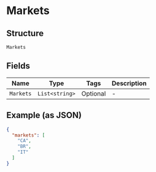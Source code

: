 
# Markets

## Structure

`Markets`

## Fields

| Name | Type | Tags | Description |
|  --- | --- | --- | --- |
| `Markets` | `List<string>` | Optional | - |

## Example (as JSON)

```json
{
  "markets": [
    "CA",
    "BR",
    "IT"
  ]
}
```

